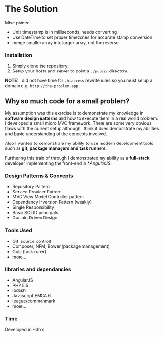 # The Solution

Misc points:

* Unix timestamp is in milliseconds, needs converting
* Use DateTime to set proper timezones for accurate stamp conversion
* merge smaller array into larger array, not the reverse

### Installation

1. Simply clone the repository: 
2. Setup your hosts and server to point a `./public` directory.

**NOTE:** I did not have time for `.htaccess` rewrite rules so you must setup a domain e.g. `http://the-problem.app`.

## Why so much code for a small problem?

My assumption was this exercise is to demonstrate my knowledge in **software design patterns** and how to execute them in a real world problem. I developed a small micro MVC framework. There are some very obvious flaws with the current setup although I think it does demonstrate my abilities and basic understanding of the concepts involved.

Also I wanted to demonstrate my ability to use modern development tools such as **git, package managers and task runners**.

Furthering this train of  through I demonstrated my ability as a **full-stack** developer implementing the front-end in **AngularJS*.

### Design Patterns & Concepts

* Repository Pattern
* Service Provider Pattern
* MVC View Model Controller pattern
* Dependancy Inversion Pattern (weakly)
* Single Responsibility
* Basic SOLID principals
* Domain Driven Design

### Tools Used

* Git (source control)
* Composer, NPM, Bower (package management)
* Gulp (task runer)
* more...

### libraries and dependancies

* AngularJS
* PHP 5.5
* lodash
* Javascript EMCA 6
* league/commonmark
* more...

### Time 

Developed in ~3hrs